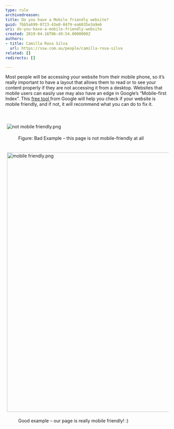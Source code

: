 ```yaml
---
type: rule
archivedreason: 
title: Do you have a Mobile friendly website?
guid: 7bb5a699-0723-43e0-8479-ea6035e3a9e6
uri: do-you-have-a-mobile-friendly-website
created: 2019-04-16T06:49:54.0000000Z
authors:
- title: Camilla Rosa Silva
  url: https://ssw.com.au/people/camilla-rosa-silva
related: []
redirects: []

---
```



Most people will be accessing your website from their mobile phone, so it’s really important to have a layout that allows them to read or to see your content properly if they are not accessing it from a desktop. Websites that mobile users can easily use may also have an edge in Google’s “Mobile-first Index”. This <a href="https&#58;//search.google.com/test/mobile-friendly">free tool </a>from Google will help you check if your website is mobile friendly, and if not, it will recommend what you can do to fix it.<br>
<br><excerpt class='endintro'></excerpt><br>
<dl class="ssw15-rteElement-ImageArea">​​​<img src="/SiteAssets/do-you-have-a-mobile-friendly-website-1/not%20mobile%20friendly.png" alt="not mobile friendly.png" style="margin&#58;5px;" /></dl><dd class="ssw15-rteElement-FigureBad">​Figure&#58; ​​Bad Example – this page is not mobile-friendly at all</dd><dl class="ssw15-rteElement-ImageArea"><br><img src="/SiteAssets/do-you-have-a-mobile-friendly-website-1/mobile%20friendly.png" alt="mobile friendly.png" style="margin&#58;5px;width&#58;808px;" /></dl><dd class="ssw15-rteElement-FigureGood">Good example – our page is really mobile friendly! &#58;)​<br></dd>


